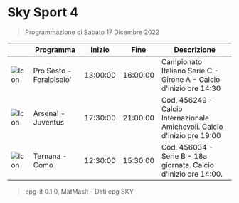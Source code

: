 # Sky Sport 4
> Programmazione di Sabato 17 Dicembre 2022

||Programma|Inizio|Fine|Descrizione|
|---|---|---|---|---|
|![Icon](https://guidatv.sky.it/uuid/02798bff-a8f6-4dc3-81b9-ba321ca974de/cover?md5ChecksumParam=dcc7e7fb0ec4d18a96ac33b60e985f69)|Pro Sesto - Feralpisalo&#039;|13:00:00|16:00:00|Campionato Italiano Serie C - Girone A - Calcio d&#039;inizio ore 14:30
|![Icon](https://guidatv.sky.it/uuid/b39f1f35-d6a1-4772-b522-bb25abf24dab/cover?md5ChecksumParam=330a81cde25d1e16c90843eb1e9d1b7e)|Arsenal - Juventus|17:30:00|21:00:00|Cod. 456249 - Calcio Internazionale Amichevoli. Calcio d&#039;inizio pre 19:00
|![Icon](https://guidatv.sky.it/uuid/db648e85-cd7d-4755-bb08-b0fe0cfb88d8/cover?md5ChecksumParam=4d7f754917ff28d57657a4747293d525)|Ternana - Como|12:30:00|15:30:00|Cod. 456034 - Serie B - 18a giornata. Calcio d&#039;inizio ore 14:00.



 > epg-it 0.1.0, MatMasIt - Dati epg SKY